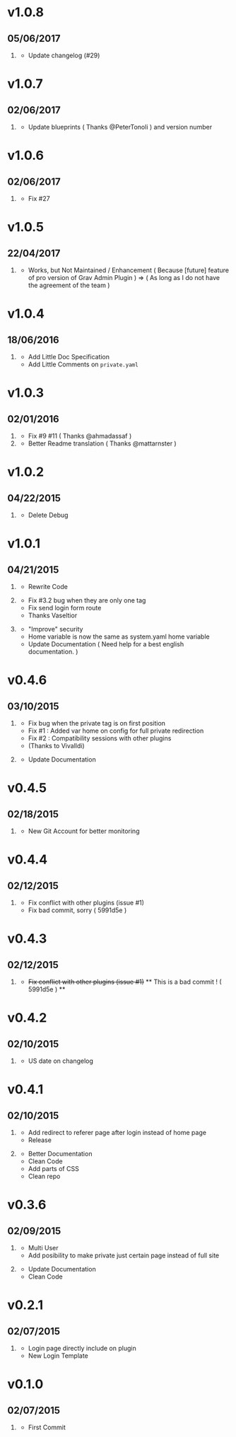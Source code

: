 # v1.0.8
## 05/06/2017

1. [](#improved)
   - Update changelog (#29)
   
# v1.0.7
## 02/06/2017

1. [](#improved)
   - Update blueprints ( Thanks @PeterTonoli ) and version number

# v1.0.6
## 02/06/2017

1. [](#bugfix)
   - Fix #27

# v1.0.5
## 22/04/2017

1. [](#changes)
   - Works, but Not Maintained / Enhancement ( Because [future] feature of pro version of Grav Admin Plugin ) => ( As long as I do not have the agreement of the team )

# v1.0.4
## 18/06/2016

1. [](#improved)
   - Add Little Doc Specification
   - Add Little Comments on `private.yaml`

# v1.0.3
## 02/01/2016

1. [](#bugfix)
    * Fix #9 #11 ( Thanks @ahmadassaf )
2. [](#improved)
    * Better Readme translation ( Thanks @mattarnster )

# v1.0.2
## 04/22/2015

1. [](#bugfix)
    * Delete Debug

# v1.0.1
## 04/21/2015

1. [](#new)
    * Rewrite Code

2. [](#bugfix)
    * Fix #3.2 bug when they are only one tag
    * Fix send login form route
    * Thanks Vaseltior

3. [](#improved)
    * "Improve" security
    * Home variable is now the same as system.yaml home variable
    * Update Documentation ( Need help for a best english documentation. )

# v0.4.6
## 03/10/2015

1. [](#bugfix)
    * Fix bug when the private tag is on first position
    * Fix #1 : Added var home on config for full private redirection 
    * Fix #2 : Compatibility sessions with other plugins 
    * (Thanks to Vivalldi)

2. [](#improved)
    * Update Documentation
    
# v0.4.5
## 02/18/2015

1. [](#new)
    * New Git Account for better monitoring

# v0.4.4
## 02/12/2015

1. [](#bugfix)
    * Fix conflict with other plugins (issue #1)
    * Fix bad commit, sorry ( 5991d5e )

# v0.4.3
## 02/12/2015

1. [](#bugfix)
    * ~~Fix conflict with other plugins (issue #1)~~
    ** This is a bad commit ! (  5991d5e ) **

# v0.4.2
## 02/10/2015

1. [](#bugfix)
    * US date on changelog

# v0.4.1
## 02/10/2015

1. [](#new)
    * Add redirect to referer page after login instead of home page
    * Release

2. [](#improved)
    * Better Documentation
    * Clean Code
    * Add parts of CSS
    * Clean repo

# v0.3.6
## 02/09/2015

1. [](#new)
    * Multi User
    * Add posibility to make private just certain page instead of full site

2. [](#improved)
    * Update Documentation
    * Clean Code


# v0.2.1
## 02/07/2015

1. [](#new)
    * Login page directly include on plugin
    * New Login Template

# v0.1.0
## 02/07/2015

1. [](#new)
    * First Commit
